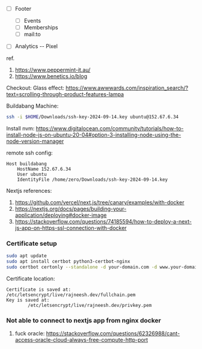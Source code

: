 - [ ] Footer
	- [ ] Events
	- [ ] Memberships
	- [ ] mail:to
- [ ] Analytics -- Pixel 



ref. 
1. https://www.peppermint-it.au/
2. https://www.benetics.io/blog

Checkout: 
Glass effect: https://www.awwwards.com/inspiration_search/?text=scrolling-through-product-features-lampa


Buildabang Machine:
```bash
ssh -i $HOME/Downloads/ssh-key-2024-09-14.key ubuntu@152.67.6.34
```

Install nvm:
https://www.digitalocean.com/community/tutorials/how-to-install-node-js-on-ubuntu-20-04#option-3-installing-node-using-the-node-version-manager

remote ssh config: 
```
Host buildabang
	HostName 152.67.6.34
	User ubuntu
	IdentityFile /home/zero/Downloads/ssh-key-2024-09-14.key
```

Nextjs references: 
1. https://github.com/vercel/next.js/tree/canary/examples/with-docker
2. https://nextjs.org/docs/pages/building-your-application/deploying#docker-image
3. https://stackoverflow.com/questions/74185594/how-to-deploy-a-next-js-app-on-https-ssl-connection-with-docker


### Certificate setup
```bash
sudo apt update 
sudo apt install certbot python3-certbot-nginx
sudo certbot certonly --standalone -d your-domain.com -d www.your-domain.com

```
Certificate location: 
```
Certificate is saved at: /etc/letsencrypt/live/rajneesh.dev/fullchain.pem  
Key is saved at:         /etc/letsencrypt/live/rajneesh.dev/privkey.pem
```

### Not able to connect to nextjs app from nginx docker
1. fuck oracle: https://stackoverflow.com/questions/62326988/cant-access-oracle-cloud-always-free-compute-http-port